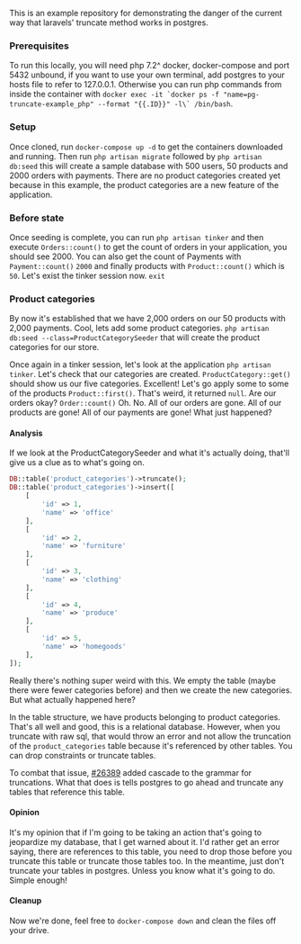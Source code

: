 This is an example repository for demonstrating the danger of the 
current way that laravels' truncate method works in postgres. 

### Prerequisites

To run this locally, you will need php 7.2^ docker, docker-compose and port 5432 unbound, if you want to use your own 
terminal, add postgres to your hosts file to refer to 127.0.0.1. Otherwise you can run php commands from inside the 
container with ```docker exec -it `docker ps -f "name=pg-truncate-example_php" --format "{{.ID}}" -l\` /bin/bash```.

### Setup

Once cloned, run `docker-compose up -d` to get the containers downloaded and running. Then run `php artisan migrate` 
followed by `php artisan db:seed` this will create a sample database with 500 users, 50 products and 2000 orders with 
payments. There are no product categories created yet because in this example, the product categories are a new feature 
of the application. 

### Before state

Once seeding is complete, you can run `php artisan tinker` and then execute `Orders::count()` to get the count of orders
in your application, you should see 2000. You can also get the count of Payments with `Payment::count()` `2000` and 
finally products with `Product::count()` which is `50`. Let's exist the tinker session now. `exit`

### Product categories

By now it's established that we have 2,000 orders on our 50 products with 2,000 payments. Cool, lets add some product 
categories. `php artisan db:seed --class=ProductCategorySeeder` that will create the product categories for our store.

Once again in a tinker session, let's look at the application `php artisan tinker`. Let's check that our categories are
created. `ProductCategory::get()` should show us our five categories. Excellent! Let's go apply some to some of the 
products `Product::first()`. That's weird, it returned `null`. Are our orders okay? `Order::count()` Oh. No. All of our
orders are gone. All of our products are gone! All of our payments are gone! What just happened?

#### Analysis

If we look at the ProductCategorySeeder and what it's actually doing, that'll give us a clue as to what's going on. 

```php
DB::table('product_categories')->truncate();
DB::table('product_categories')->insert([
    [
        'id' => 1,
        'name' => 'office'
    ],
    [
        'id' => 2,
        'name' => 'furniture'
    ],
    [
        'id' => 3,
        'name' => 'clothing'
    ],
    [
        'id' => 4,
        'name' => 'produce'
    ],
    [
        'id' => 5,
        'name' => 'homegoods'
    ],
]);
```

Really there's nothing super weird with this. We empty the table (maybe there were fewer categories before) and then we 
create the new categories. But what actually happened here? 

In the table structure, we have products belonging to product categories. That's all well and good, this is a relational
database. However, when you truncate with raw sql, that would throw an error and not allow the truncation of the 
`product_categories` table because it's referenced by other tables. You can drop constraints or truncate tables. 

To combat that issue, [#26389](https://github.com/laravel/framework/pull/26389) added cascade to the grammar for 
truncations. What that does is tells postgres to go ahead and truncate any tables that reference this table. 

#### Opinion

It's my opinion that if I'm going to be taking an action that's going to jeopardize my database, that I get warned about 
it. I'd rather get an error saying, there are references to this table, you need to drop those before you truncate this
table or truncate those tables too. In the meantime, just don't truncate your tables in postgres. Unless you know what 
it's going to do. Simple enough!  

#### Cleanup

Now we're done, feel free to `docker-compose down` and clean the files off your drive. 
